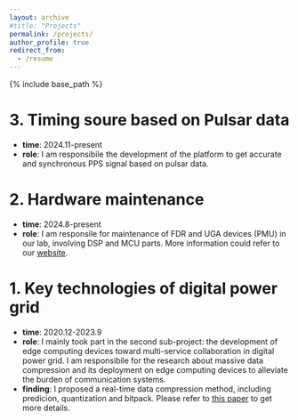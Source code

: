 ```yaml
---
layout: archive
#title: "Projects"
permalink: /projects/
author_profile: true
redirect_from:
  - /resume
---
```


{% include base_path %}

# 3. Timing soure based on Pulsar data
* **time**: 2024.11-present
* **role**: I am responsibile the development of the platform to get accurate and synchronous PPS signal based on pulsar data.

# 2. Hardware maintenance
* **time**: 2024.8-present
* **role**: I am responsile for maintenance of FDR and UGA devices (PMU) in our lab, involving DSP and MCU parts. More information could refer to our [website](https://fnetpublic.utk.edu/index.html).


# 1. Key technologies of digital power grid
* **time**: 2020.12-2023.9
* **role**: I mainly took part in the second sub-project: the development of edge computing devices toward multi-service collaboration in digital power grid. I am responsibile for the research about massive data compression and its deployment on edge computing devices to alleviate the burden of communication systems.
* **finding**: I proposed a real-time data compression method, including predicion, quantization and bitpack. Please refer to [this paper](https://github.com/ClayUTK/intro/blob/358e661b271cfcca502c813e681e024cb3b3c0ac/_publications/Real-Time_D-PMU_Data_Compression_for_Edge_Computing_Devices_in_Digital_Distribution_Networks.pdf) to get more details.

